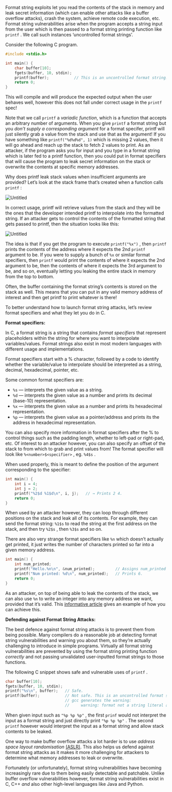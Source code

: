 Format string exploits let you read the contents of the stack in memory and leak secret information (which can enable other attacks like a buffer overflow attacks), crash the system, achieve remote code execution, etc. Format string vulnerabilities arise when the program accepts a string input from the user which is then passed to a format string printing function like `printf` . We call such instances ‘uncontrolled format strings’.

Consider the following C program.

```c
#include <stdio.h>

int main() {
    char buffer[10];
    fgets(buffer, 10, stdin);
    printf(buffer);           // This is an uncontrolled format string!
    return 0;
}
```

This will compile and will produce the expected output when the user behaves well, however this does not fall under correct usage in the `printf` spec!

Note that we call `printf` a *variadic function*, which is a function that accepts an arbitrary number of arguments. When you give `printf` a format string but you *don’t supply a corresponding argument* for a format specifer, printf will just silently grab a value from the stack and use that as the argument! If you have something like `printf("%d%d%d", 1)` which is missing 2 values, then it will go ahead and reach up the stack to fetch 2 values to print. As an attacker, if the program asks you for input and you type in a format string which is later fed to a printf function, then you could put in format specifiers that will cause the program to leak secret information on the stack or overwrite the contents at specific memory addresses.

Why does printf leak stack values when insufficient arguments are provided? Let’s look at the stack frame that’s created when a function calls `printf` :

![Untitled](https://s3.us-west-2.amazonaws.com/secure.notion-static.com/e568b7d7-cd2c-4ba9-99fe-b9957471d454/Untitled.png?X-Amz-Algorithm=AWS4-HMAC-SHA256&X-Amz-Content-Sha256=UNSIGNED-PAYLOAD&X-Amz-Credential=AKIAT73L2G45EIPT3X45%2F20220410%2Fus-west-2%2Fs3%2Faws4_request&X-Amz-Date=20220410T012859Z&X-Amz-Expires=86400&X-Amz-Signature=353b61b334878364f12603d73af771a9a57c3e099d4d29f248b62bf5593d45f1&X-Amz-SignedHeaders=host&response-content-disposition=filename%20%3D%22Untitled.png%22&x-id=GetObject)

In correct usage, printf will retrieve values from the stack and they will be the ones that the developer intended printf to interpolate into the formatted string. If an attacker gets to control the contents of the formatted string that gets passed to printf, then the situation looks like this:

![Untitled](https://s3.us-west-2.amazonaws.com/secure.notion-static.com/4b347e3a-1132-49a5-b752-ed1d8d5f6b91/Untitled.png?X-Amz-Algorithm=AWS4-HMAC-SHA256&X-Amz-Content-Sha256=UNSIGNED-PAYLOAD&X-Amz-Credential=AKIAT73L2G45EIPT3X45%2F20220410%2Fus-west-2%2Fs3%2Faws4_request&X-Amz-Date=20220410T012900Z&X-Amz-Expires=86400&X-Amz-Signature=c1e15394af6efc6bc0e2d207317432095f5f68236bf3e23265ff0a0a00474646&X-Amz-SignedHeaders=host&response-content-disposition=filename%20%3D%22Untitled.png%22&x-id=GetObject)

The idea is that if you get the program to execute `printf("%x")` , then `printf` prints the contents of the address where it expects the 2nd `printf` argument to be. If you were to supply a bunch of `%x` or similar format specifiers, then `printf` would print the contents of where it expects the 2nd argument to be, then the contents of where it expects the 3rd argument to be, and so on, eventually letting you leaking the entire stack in memory from the top to bottom.

Often, the buffer containing the format string’s contents is stored on the stack as well. This means that you can put in any valid memory address of interest and then get printf to print whatever is there!

To better understand how to launch format string attacks, let’s review format specifiers and what they let you do in C.

**Format specifiers:**

In C, a format string is a string that contains *format specifiers* that represent placeholders within the string for where you want to interpolate variables/values. Format strings also exist in most modern languages with different usage and implementations.

Format specifiers start with a % character, followed by a code to identify whether the variable/value to interpolate should be interpreted as a string, decimal, hexadecimal, pointer, etc.

Some common format specifiers are:

* `%s` — interprets the given value as a string.
* `%d` — interprets the given value as a number and prints its decimal (base-10) representation.
* `%x` — interprets the given value as a number and prints its hexadecimal representation.
* `%p` — interprets the given value as a pointer/address and prints its the address in hexadecimal representation.

You can also specify more information in format specifiers after the % to control things such as the padding length, whether to left-pad or right-pad, etc. Of interest to an attacker however, you can also specify an offset of the stack to from which to grab and print values from! The format specifier will look like `%<number>$<specifier>` , eg. `%4$s` .

When used properly, this is meant to define the position of the argument corresponding to the specifier:

```c
int main() {
    int i = 4;
    int j = 2;
    printf("%2$d %1$d\n", i, j);   // → Prints 2 4.    
    return 0;
}
```

When used by an attacker however, they can loop through different positions on the stack and leak all of its contents. For example, they can send the format string: `%1$s` to read the string at the first address on the stack, and then try `%2$s` , then `%3$s` and so on.

There are also very strange format specifiers like `%n` which doesn’t actually get printed, it just writes the number of characters printed so far into a given memory address.

```c
int main() {
    int num_printed;
    printf("Hello.%n\n", &num_printed);         // Assigns num_printed = 6. 
    printf("Num printed: %d\n", num_printed);   // Prints 6.
    return 0;
}
```

As an attacker, on top of being able to leak the contents of the stack, we can also use `%n` to write an integer into any memory address we want, provided that it’s valid. This [informative article](https://flylib.com/books/en/2.856.1.117/1/) gives an example of how you can achieve this.

**Defending against Format String Attacks:**

The best defence against format string attacks is to prevent them from being possible. Many compilers do a reasonable job at detecting format string vulnerabilities and warning you about them, so they’re actually challenging to introduce in simple programs. Virtually all format string vulnerabilities are prevented by using the format string printing function *correctly* and not passing unvalidated user-inputted format strings to those functions. 

The following C snippet shows safe and vulnerable uses of `printf` .

```c
char buffer[10];
fgets(buffer, 10, stdin);
printf("%s\n", buffer);   // Safe.
printf(buffer);           // Not safe. This is an uncontrolled format string!
                          // gcc generates the warning: 
                          //     warning: format not a string literal and no format arguments [-Wformat-security]
```

When given input such as `"%p %p %p"` , the first `prinf` would not interpret the input as a format string and just directly print `"%p %p %p"` . The second `printf` however would interpret the input as a format string and allow stack contents to be leaked.

One way to make buffer overflow attacks a lot harder is to use *address space layout randomisation* [(ASLR)](https://en.wikipedia.org/wiki/Address_space_layout_randomization). This also helps us defend against format string attacks as it makes it more challenging for attackers to determine what memory addresses to leak or overwrite.

Fortunately (or unfortunately), format string vulnerabilities have becoming increasingly rare due to them being easily detectable and patchable. Unlike buffer overflow vulnerabilities however, format string vulnerabilities exist in C, C++ *and* also other high-level languages like Java and Python.
